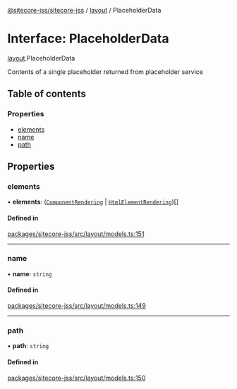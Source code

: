 [@sitecore-jss/sitecore-jss](../README.md) / [layout](../modules/layout.md) / PlaceholderData

# Interface: PlaceholderData

[layout](../modules/layout.md).PlaceholderData

Contents of a single placeholder returned from placeholder service

## Table of contents

### Properties

- [elements](layout.PlaceholderData.md#elements)
- [name](layout.PlaceholderData.md#name)
- [path](layout.PlaceholderData.md#path)

## Properties

### elements

• **elements**: ([`ComponentRendering`](layout.ComponentRendering.md) \| [`HtmlElementRendering`](layout.HtmlElementRendering.md))[]

#### Defined in

[packages/sitecore-jss/src/layout/models.ts:151](https://github.com/Sitecore/jss/blob/314b6f4e7/packages/sitecore-jss/src/layout/models.ts#L151)

___

### name

• **name**: `string`

#### Defined in

[packages/sitecore-jss/src/layout/models.ts:149](https://github.com/Sitecore/jss/blob/314b6f4e7/packages/sitecore-jss/src/layout/models.ts#L149)

___

### path

• **path**: `string`

#### Defined in

[packages/sitecore-jss/src/layout/models.ts:150](https://github.com/Sitecore/jss/blob/314b6f4e7/packages/sitecore-jss/src/layout/models.ts#L150)
